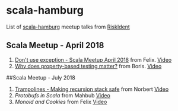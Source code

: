 # scala-hamburg

List of [scala-hamburg](https://www.meetup.com/de-DE/Scala-Hamburg/) meetup talks from [RiskIdent](https://riskident.com/en/jobs/)

## Scala Meetup - April 2018
1. [Don't use exception - Scala Meetup April 2018](./docs/Don't%20use%20exception%20-%20Scala%20Meetup%20April%202018.pdf) from Felix. [Video](https://youtu.be/vLvCWyiotwo)
1. [Why does property-based testing matter?](https://ri-boris.github.io/ltk-props-testing/) from Boris. [Video](https://youtu.be/ai9kZAYwfOY)

##Scala Meetup - July 2018
1. [Trampolines - Making recursion stack safe](./docs/Trampolines_101.pdf) from Norbert [Video](https://www.youtube.com/watch?v=jLyeSYfNcAY&t=218s)
2. *Protobufs in Scala* from Mahbub [Video](https://www.youtube.com/watch?v=s-Q9A30PBv0&t=5s)
3. *Monoid and Cookies* from Felix [Video](https://www.youtube.com/watch?v=4AsmtPjC6Yk)
